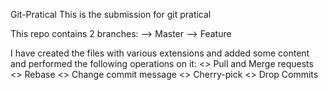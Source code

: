 Git-Pratical
This is the submission for git pratical

This repo contains 2 branches:
--> Master
--> Feature

I have created the files with various extensions and added some content and performed the following operations on it:
<> Pull and Merge requests 
<> Rebase
<> Change commit message
<> Cherry-pick
<> Drop Commits


